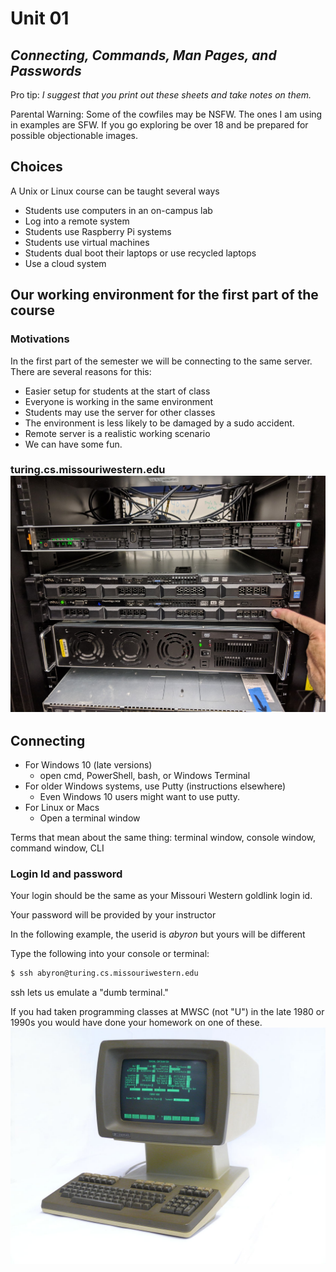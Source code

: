 # Unit 01

## ***Connecting, Commands, Man Pages, and Passwords***

Pro tip: *I suggest that you print out these sheets and take notes on them.*

Parental Warning:  Some of the cowfiles may be NSFW.  The ones I am using in examples are SFW.  If you go exploring be over 18 and be prepared for possible objectionable images.

## Choices

A Unix or Linux course can be taught several ways

* Students use computers in an on-campus lab
* Log into a remote system
* Students use Raspberry Pi systems
* Students use virtual machines
* Students dual boot their laptops or use recycled laptops
* Use a cloud system

## Our working environment for the first part of the course

### Motivations

In the first part of the semester we will be connecting to the same server.  
There are several reasons for this:

* Easier setup for students at the start of class
* Everyone is working in the same environment
* Students may use the server for other classes
* The environment is less likely to be damaged by a sudo accident.
* Remote server is a realistic working scenario
* We can have some fun.



### turing.cs.missouriwestern.edu ![turing](images/turing.jpg)

## Connecting

* For Windows 10 (late versions)
  * open cmd, PowerShell, bash, or Windows Terminal
* For older Windows systems, use Putty (instructions elsewhere)
  * Even Windows 10 users might want to use putty.
* For Linux or Macs
  * Open a terminal window
  
Terms that mean about the same thing:  terminal window, console window, command
 window, CLI

### Login Id and password

Your login should be the same as your Missouri Western goldlink login id.

Your password will be provided by your instructor

In the following example, the userid is *abyron* but yours will be different

Type the following into your console or terminal:

```bash
$ ssh abyron@turing.cs.missouriwestern.edu
```

ssh lets us emulate a "dumb terminal."

If you had taken programming classes at MWSC (not "U") in the late 1980 or 1990s you would have done your homework on one of these. ![HP dumb terminal](images/hpTerminal.jpg)
